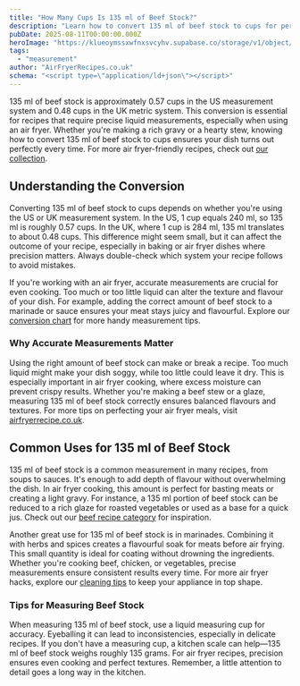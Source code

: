 ```yaml
---
title: "How Many Cups Is 135 ml of Beef Stock?"
description: "Learn how to convert 135 ml of beef stock to cups for perfect recipes every time. Get precise measurements for cooking and baking."
pubDate: 2025-08-11T00:00:00.000Z
heroImage: "https://klueoymssxwfnxsvcyhv.supabase.co/storage/v1/object/public/md/how-many-cups-is-135-ml-of-beef-stock-4bc326ff.webp"
tags:
  - "measurement"
author: "AirFryerRecipes.co.uk"
schema: "<script type=\"application/ld+json\"></script>"
---
```


<p>135 ml of beef stock is approximately 0.57 cups in the US measurement system and 0.48 cups in the UK metric system. This conversion is essential for recipes that require precise liquid measurements, especially when using an air fryer. Whether you're making a rich gravy or a hearty stew, knowing how to convert 135 ml of beef stock to cups ensures your dish turns out perfectly every time. For more air fryer-friendly recipes, check out <a href=https://www.airfryerrecipe.co.uk/recipes>our collection</a>.</p>  

<h2>Understanding the Conversion</h2>  
<p>Converting 135 ml of beef stock to cups depends on whether you're using the US or UK measurement system. In the US, 1 cup equals 240 ml, so 135 ml is roughly 0.57 cups. In the UK, where 1 cup is 284 ml, 135 ml translates to about 0.48 cups. This difference might seem small, but it can affect the outcome of your recipe, especially in baking or air fryer dishes where precision matters. Always double-check which system your recipe follows to avoid mistakes.</p>  

<p>If you're working with an air fryer, accurate measurements are crucial for even cooking. Too much or too little liquid can alter the texture and flavour of your dish. For example, adding the correct amount of beef stock to a marinade or sauce ensures your meat stays juicy and flavourful. Explore our <a href=https://www.airfryerrecipe.co.uk/air-fryer-conversion-chart>conversion chart</a> for more handy measurement tips.</p>  

<h3>Why Accurate Measurements Matter</h3>  
<p>Using the right amount of beef stock can make or break a recipe. Too much liquid might make your dish soggy, while too little could leave it dry. This is especially important in air fryer cooking, where excess moisture can prevent crispy results. Whether you're making a beef stew or a glaze, measuring 135 ml of beef stock correctly ensures balanced flavours and textures. For more tips on perfecting your air fryer meals, visit <a href=https://www.airfryerrecipe.co.uk>airfryerrecipe.co.uk</a>.</p>  

<h2>Common Uses for 135 ml of Beef Stock</h2>  
<p>135 ml of beef stock is a common measurement in many recipes, from soups to sauces. It's enough to add depth of flavour without overwhelming the dish. In air fryer cooking, this amount is perfect for basting meats or creating a light gravy. For instance, a 135 ml portion of beef stock can be reduced to a rich glaze for roasted vegetables or used as a base for a quick jus. Check out our <a href=https://www.airfryerrecipe.co.uk/recipe-category/beef>beef recipe category</a> for inspiration.</p>  

<p>Another great use for 135 ml of beef stock is in marinades. Combining it with herbs and spices creates a flavourful soak for meats before air frying. This small quantity is ideal for coating without drowning the ingredients. Whether you're cooking beef, chicken, or vegetables, precise measurements ensure consistent results every time. For more air fryer hacks, explore our <a href=https://www.airfryerrecipe.co.uk/air-fryer-cleaner>cleaning tips</a> to keep your appliance in top shape.</p>  

<h3>Tips for Measuring Beef Stock</h3>  
<p>When measuring 135 ml of beef stock, use a liquid measuring cup for accuracy. Eyeballing it can lead to inconsistencies, especially in delicate recipes. If you don't have a measuring cup, a kitchen scale can help—135 ml of beef stock weighs roughly 135 grams. For air fryer recipes, precision ensures even cooking and perfect textures. Remember, a little attention to detail goes a long way in the kitchen.</p>